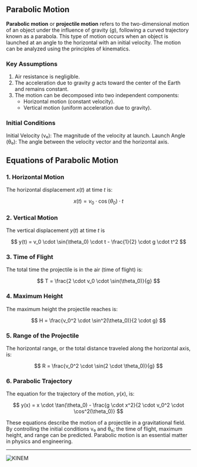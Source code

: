 
## Parabolic Motion

**Parabolic motion** or **projectile motion** refers to the two-dimensional motion of an object under the influence of gravity ($g$), following a curved trajectory known as a parabola. This type of motion occurs when an object is launched at an angle to the horizontal with an initial velocity. The motion can be analyzed using the principles of kinematics.

### Key Assumptions
1. Air resistance is negligible.
2. The acceleration due to gravity $g$ acts toward the center of the Earth and remains constant.
3. The motion can be decomposed into two independent components:
   - Horizontal motion (constant velocity).
   - Vertical motion (uniform acceleration due to gravity).

### Initial Conditions
Initial Velocity (v₀): The magnitude of the velocity at launch.
Launch Angle (θ₀): The angle between the velocity vector and the horizontal axis.

## Equations of Parabolic Motion

### 1. Horizontal Motion

The horizontal displacement $x(t)$ at time $t$ is:

$$
x(t) = v_0 \cdot \cos(\theta_0) \cdot t
$$

### 2. Vertical Motion

The vertical displacement  $y(t)$ at time $t$ is

$$
y(t) = v_0 \cdot \sin(\theta_0) \cdot t - \frac{1}{2} \cdot g \cdot t^2
$$

### 3. Time of Flight
The total time the projectile is in the air (time of flight) is:

$$
T = \frac{2 \cdot v_0 \cdot \sin(\theta_0)}{g}
$$

### 4. Maximum Height
The maximum height the projectile reaches is:

$$
H = \frac{v_0^2 \cdot \sin^2(\theta_0)}{2 \cdot g}
$$

### 5. Range of the Projectile
The horizontal range, or the total distance traveled along the horizontal axis, is:

$$
R = \frac{v_0^2 \cdot \sin(2 \cdot \theta_0)}{g}
$$

### 6. Parabolic Trajectory
The equation for the trajectory of the motion, $y(x)$, is:

$$
y(x) = x \cdot \tan(\theta_0) - \frac{g \cdot x^2}{2 \cdot v_0^2 \cdot \cos^2(\theta_0)}
$$


These equations describe the motion of a projectile in a gravitational field. By controlling the initial conditions v₀ and θ₀; the time of flight, maximum height, and range can be predicted. Parabolic motion is an essential matter in physics and engineering.

___

![KINEM](../images/KINEM-graph-1.png "KINEM.EXE")
